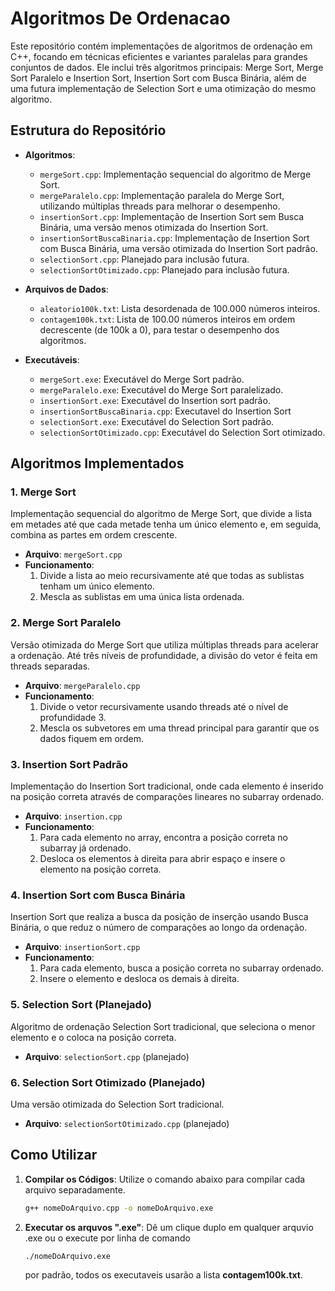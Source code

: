 # Algoritmos De Ordenacao

Este repositório contém implementações de algoritmos de ordenação em C++, focando em técnicas eficientes e variantes paralelas para grandes conjuntos de dados. Ele inclui três algoritmos principais: Merge Sort, Merge Sort Paralelo e Insertion Sort, Insertion Sort com Busca Binária, além de uma futura implementação de Selection Sort e uma otimização do mesmo algoritmo.

## Estrutura do Repositório

* **Algoritmos**:
  - `mergeSort.cpp`: Implementação sequencial do algoritmo de Merge Sort.
  - `mergeParalelo.cpp`: Implementação paralela do Merge Sort, utilizando múltiplas threads para melhorar o desempenho.
  - `insertionSort.cpp`: Implementação de Insertion Sort sem Busca Binária, uma versão menos otimizada do Insertion Sort.
  - `insertionSortBuscaBinaria.cpp`: Implementação de Insertion Sort com Busca Binária, uma versão otimizada do Insertion Sort padrão.
  - `selectionSort.cpp`: Planejado para inclusão futura.
  - `selectionSortOtimizado.cpp`: Planejado para inclusão futura.

* **Arquivos de Dados**:
  - `aleatorio100k.txt`: Lista desordenada de 100.000 números inteiros.
  - `contagem100k.txt`: Lista de 100.00 números inteiros em ordem decrescente (de 100k a 0), para testar o desempenho dos algoritmos.

* **Executáveis**:
  - `mergeSort.exe`: Executável do Merge Sort padrão.
  - `mergeParalelo.exe`: Executável do Merge Sort paralelizado.
  - `insertionSort.exe`: Executável do Insertion sort padrão.
  - `insertionSortBuscaBinaria.cpp`: Executavel do Insertion Sort
  - `selectionSort.exe`: Executável do Selection Sort padrão.
  - `selectionSortOtimizado.cpp`: Executável do Selection Sort otimizado.

## Algoritmos Implementados

### 1. Merge Sort
Implementação sequencial do algoritmo de Merge Sort, que divide a lista em metades até que cada metade tenha um único elemento e, em seguida, combina as partes em ordem crescente.

* **Arquivo**: `mergeSort.cpp`
* **Funcionamento**:
  1. Divide a lista ao meio recursivamente até que todas as sublistas tenham um único elemento.
  2. Mescla as sublistas em uma única lista ordenada.

### 2. Merge Sort Paralelo
Versão otimizada do Merge Sort que utiliza múltiplas threads para acelerar a ordenação. Até três níveis de profundidade, a divisão do vetor é feita em threads separadas.

* **Arquivo**: `mergeParalelo.cpp`
* **Funcionamento**:
  1. Divide o vetor recursivamente usando threads até o nível de profundidade 3.
  2. Mescla os subvetores em uma thread principal para garantir que os dados fiquem em ordem.     

### 3. Insertion Sort Padrão

Implementação do Insertion Sort tradicional, onde cada elemento é inserido na posição correta através de comparações lineares no subarray ordenado.

- **Arquivo**: `insertion.cpp`
- **Funcionamento**:
  1. Para cada elemento no array, encontra a posição correta no subarray já ordenado.
  2. Desloca os elementos à direita para abrir espaço e insere o elemento na posição correta.


### 4. Insertion Sort com Busca Binária
Insertion Sort que realiza a busca da posição de inserção usando Busca Binária, o que reduz o número de comparações ao longo da ordenação.

* **Arquivo**: `insertionSort.cpp`
* **Funcionamento**:
  1. Para cada elemento, busca a posição correta no subarray ordenado.
  2. Insere o elemento e desloca os demais à direita.



### 5. Selection Sort (Planejado)
Algoritmo de ordenação Selection Sort tradicional, que seleciona o menor elemento e o coloca na posição correta.

* **Arquivo**: `selectionSort.cpp` (planejado)

### 6. Selection Sort Otimizado (Planejado)

Uma versão otimizada do Selection Sort tradicional.

- **Arquivo**: `selectionSortOtimizado.cpp` (planejado)

## Como Utilizar

1. **Compilar os Códigos**: Utilize o comando abaixo para compilar cada arquivo separadamente.
   ```bash
   g++ nomeDoArquivo.cpp -o nomeDoArquivo.exe

2. **Executar os arquvos ".exe"**: Dê um clique duplo em qualquer arquvio .exe ou o execute por linha de comando
   ```bash
   ./nomeDoArquivo.exe
   ```
    por padrão, todos os executaveis usarão a lista **contagem100k.txt**.
     
